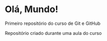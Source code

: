 # Olá, Mundo!

 Primeiro repositório do curso de Git e GitHub
 
 Repositório criado durante uma aula do curso 
